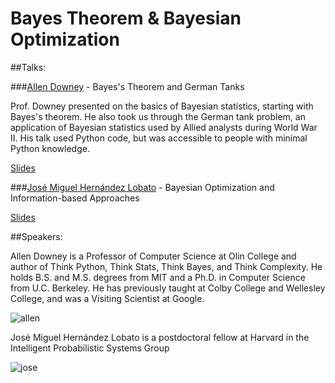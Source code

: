 **Bayes Theorem & Bayesian Optimization**
===================

##Talks:

###[Allen Downey](http://allendowney.blogspot.com/) - Bayes's Theorem and German Tanks

Prof. Downey presented on the basics of Bayesian statistics, starting with Bayes's theorem. He also took us through the German tank problem, an application of Bayesian statistics used by Allied analysts during World War II. His talk used Python code, but was accessible to people with minimal Python knowledge.

[Slides](https://docs.google.com/presentation/d/1Ec2KkdOSk1DVUrN9i-Q8gkxO8FXEVjEFGaQxy5T5KOk/pub?slide=id.p)

###[José Miguel Hernández Lobato](http://jmhl.org/) - Bayesian Optimization and Information-based Approaches

[Slides](https://drive.google.com/file/d/0BwC1eSaTX5cZZFptMExPN2dVbDQ/view?usp=sharing)

##Speakers:

Allen Downey is a Professor of Computer Science at Olin College and author of Think Python, Think Stats, Think Bayes, and Think Complexity. He holds B.S. and M.S. degrees from MIT and a Ph.D. in Computer Science from U.C. Berkeley. He has previously taught at Colby College and Wellesley College, and was a Visiting Scientist at Google.

![allen](http://i.imgur.com/cD7gMcE.png?2)

José Miguel Hernández Lobato is a postdoctoral fellow at Harvard in the Intelligent Probabilistic Systems Group

![jose](http://i.imgur.com/AsPph6f.jpg?1)
